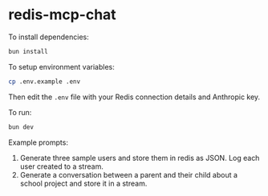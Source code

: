 # redis-mcp-chat

To install dependencies:

```bash
bun install
```

To setup environment variables:

```bash
cp .env.example .env
```

Then edit the `.env` file with your Redis connection details and Anthropic key.

To run:

```bash
bun dev
```

Example prompts:

1. Generate three sample users and store them in redis as JSON. Log each user created to a stream.
1. Generate a conversation between a parent and their child about a school project and store it in a stream.
